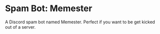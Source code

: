 # Spam Bot: Memester
A Discord spam bot named Memester. Perfect if you want to be get kicked out of a server.
